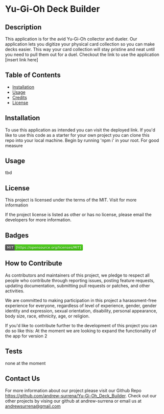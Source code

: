# Yu-Gi-Oh Deck Builder

##  Description
This application is for the avid Yu-Gi-Oh collector and dueler. Our application lets you digitize your physical card collection so you can make decks easier. This way your card collection will stay pristine and neat until you need to pull them out for a duel. Checkout the link to use the application [insert link here]


## Table of Contents

- [Installation](#installation)
- [Usage](#usage)
- [Credits](#credits)
- [License](#license)

## Installation
To use this application as intended you can visit the deployed link. If you'd like to use this code as a starter for your own project you can clone this repo into your local machine. Begin by running 'npm i' in your root. For good measure 

## Usage
tbd

## License
This project is licensed under the terms of the MIT. Visit  for more information

If the project license is listed as other or has no license, please email the developers for more information.

## Badges
<svg xmlns="http://www.w3.org/2000/svg" xmlns:xlink="http://www.w3.org/1999/xlink" width="254" height="20" role="img" aria-label="MIT: [https://opensource.org/licenses/MIT]"><title>MIT: [https://opensource.org/licenses/MIT]</title><linearGradient id="s" x2="0" y2="100%"><stop offset="0" stop-color="#bbb" stop-opacity=".1"/><stop offset="1" stop-opacity=".1"/></linearGradient><clipPath id="r"><rect width="254" height="20" rx="3" fill="#fff"/></clipPath><g clip-path="url(#r)"><rect width="31" height="20" fill="#555"/><rect x="31" width="223" height="20" fill="#4c1"/><rect width="254" height="20" fill="url(#s)"/></g><g fill="#fff" text-anchor="middle" font-family="Verdana,Geneva,DejaVu Sans,sans-serif" text-rendering="geometricPrecision" font-size="110"><text aria-hidden="true" x="165" y="150" fill="#010101" fill-opacity=".3" transform="scale(.1)" textLength="210">MIT</text><text x="165" y="140" transform="scale(.1)" fill="#fff" textLength="210">MIT</text><text aria-hidden="true" x="1415" y="150" fill="#010101" fill-opacity=".3" transform="scale(.1)" textLength="2130">[https://opensource.org/licenses/MIT]</text><text x="1415" y="140" transform="scale(.1)" fill="#fff" textLength="2130">[https://opensource.org/licenses/MIT]</text></g></svg>


## How to Contribute
As contributors and maintainers of this project, we pledge to respect all people who contribute through reporting issues, posting feature requests, updating documentation, submitting pull requests or patches, and other activities.

We are committed to making participation in this project a harassment-free experience for everyone, regardless of level of experience, gender, gender identity and expression, sexual orientation, disability, personal appearance, body size, race, ethnicity, age, or religion.

If you'd like to contribute further to the development of this project you can do so like this:
At the moment we are looking to expand the functionality of the app for version 2


## Tests
none at the moment

## Contact Us
For more information about our project please visit our Github Repo https://github.com/andrew-surrena/Yu-Gi-Oh_Deck_Builder. Check out our other projects by vising our github at andrew-surrena or email us at andrewsurrena@gmail.com
